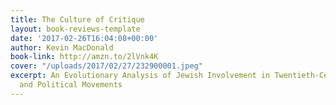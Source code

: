 ```yaml
---
title: The Culture of Critique
layout: book-reviews-template
date: '2017-02-26T16:04:08+00:00'
author: Kevin MacDonald
book-link: http://amzn.to/2lVnk4K
cover: "/uploads/2017/02/27/232900001.jpeg"
excerpt: An Evolutionary Analysis of Jewish Involvement in Twentieth-Century Intellectual
  and Political Movements
---
```


